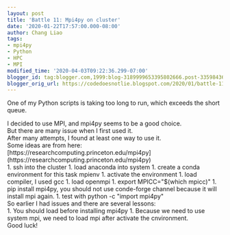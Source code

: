 ```yaml
---
layout: post
title: 'Battle 11: Mpi4py on cluster'
date: '2020-01-22T17:57:00.000-08:00'
author: Chang Liao
tags:
- mpi4py
- Python
- HPC
- MPI
modified_time: '2020-04-03T09:22:36.299-07:00'
blogger_id: tag:blogger.com,1999:blog-3189999653395802666.post-3359843679142732252
blogger_orig_url: https://codedoesnotlie.blogspot.com/2020/01/battle-11-mpi4py-on-cluster.html
---
```


One of my Python scripts is taking too long to run, which exceeds the short 
queue. 
<div>I decided to use MPI, and mpi4py seems to be a good choice.<div>But there 
are many issue when I first used it.<div> 
<div>After many attempts, I found at least one way to use it.<div> 
<div>Some ideas are from here: 
[https://researchcomputing.princeton.edu/mpi4py](https://researchcomputing.princeton.edu/mpi4py)<div> 
<div>1. ssh into the cluster 
1. load anaconda into system 
1. create a conda environment for this task mpienv 
1. activate the environment 
1. load compiler, I used gcc 
1. load openmpi 
1. export MPICC="$(which mpicc)" 
1. pip install mpi4py,  you should not use conde-forge channel because it will 
install mpi again. 
1. test with python -c "import mpi4py" 
<div>So earlier I had issues and there are several lessons:<div>1. You should 
load before installing mpi4py 
1. Because we need to use system mpi, we need to load mpi after activate the 
cnvironment. 
<div> 
<div>Good luck! 